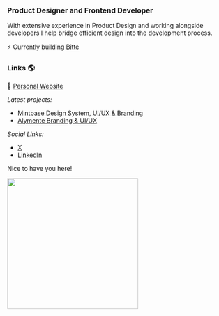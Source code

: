 ### Product Designer and Frontend Developer

With extensive experience in Product Design and working alongside developers I help bridge efficient design into the development process.

⚡ Currently building [Bitte](https://bitte.ai/)

### Links 🌎

🔗 [Personal Website](https://marcelokunze.com/)
    
 *Latest projects:*
  - [Mintbase Design System, UI/UX & Branding](https://www.behance.net/gallery/169239729/Mintbase-NFT-Design-System-UIUX-Brand)
  - [Alymente Branding & UI/UX](https://www.behance.net/gallery/107144095/Identidade-Visual-e-App-Alymente)

 *Social Links:*
 
- [X](https://twitter.com/marcelokunze)  
- [LinkedIn](https://www.linkedin.com/in/marcelo-kunze-6538a3139/)

Nice to have you here!


<a href="https://www.mintbase.xyz/meta/flyingthings.mintbase1.near:550dbf515108475158acd53e684ffd48" target="_blank">
  <img src="https://arweave.net/0_bausFfPb0pPmpkJxwIy-rMOGGjHz7spKigjGvgQ0A" style="width: 300px"/>
</a>
